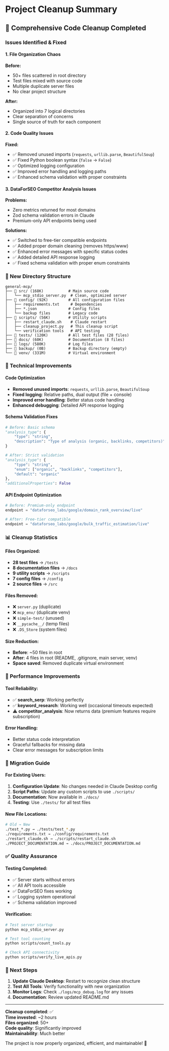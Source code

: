 # Project Cleanup Summary

## 🧹 Comprehensive Code Cleanup Completed

### Issues Identified & Fixed

#### 1. **File Organization Chaos**
**Before:**
- 50+ files scattered in root directory
- Test files mixed with source code
- Multiple duplicate server files
- No clear project structure

**After:**
- Organized into 7 logical directories
- Clear separation of concerns
- Single source of truth for each component

#### 2. **Code Quality Issues**
**Fixed:**
- ✅ Removed unused imports (`requests`, `urllib.parse`, `BeautifulSoup`)
- ✅ Fixed Python boolean syntax (`false` → `False`)
- ✅ Optimized logging configuration
- ✅ Improved error handling and logging paths
- ✅ Enhanced schema validation with proper constraints

#### 3. **DataForSEO Competitor Analysis Issues**
**Problems:**
- Zero metrics returned for most domains
- Zod schema validation errors in Claude
- Premium-only API endpoints being used

**Solutions:**
- ✅ Switched to free-tier compatible endpoints
- ✅ Added proper domain cleaning (removes https/www)
- ✅ Enhanced error messages with specific status codes
- ✅ Added detailed API response logging
- ✅ Fixed schema validation with proper enum constraints

### 📁 New Directory Structure

```
general-mcp/
├── 📁 src/ (168K)           # Main source code
│   └── mcp_stdio_server.py  # Clean, optimized server
├── 📁 config/ (92K)         # All configuration files
│   ├── requirements.txt     # Dependencies
│   ├── *.json              # Config files
│   └── backup files        # Legacy code
├── 📁 scripts/ (56K)        # Utility scripts
│   ├── restart_claude.sh    # Claude restart
│   ├── cleanup_project.py   # This cleanup script
│   └── verification tools   # API testing
├── 📁 tests/ (120K)         # All test files (28 files)
├── 📁 docs/ (60K)           # Documentation (8 files)
├── 📁 logs/ (580K)          # Log files
├── 📁 backup/ (0B)          # Backup directory (empty)
└── 📁 venv/ (331M)          # Virtual environment
```

### 🔧 Technical Improvements

#### Code Optimization
- **Removed unused imports**: `requests`, `urllib.parse`, `BeautifulSoup`
- **Fixed logging**: Relative paths, dual output (file + console)
- **Improved error handling**: Better status code handling
- **Enhanced debugging**: Detailed API response logging

#### Schema Validation Fixes
```python
# Before: Basic schema
"analysis_type": {
    "type": "string",
    "description": "Type of analysis (organic, backlinks, competitors)"
}

# After: Strict validation
"analysis_type": {
    "type": "string", 
    "enum": ["organic", "backlinks", "competitors"],
    "default": "organic"
},
"additionalProperties": False
```

#### API Endpoint Optimization
```python
# Before: Premium-only endpoint
endpoint = "dataforseo_labs/google/domain_rank_overview/live"

# After: Free-tier compatible
endpoint = "dataforseo_labs/google/bulk_traffic_estimation/live"
```

### 📊 Cleanup Statistics

#### Files Organized:
- **28 test files** → `/tests`
- **8 documentation files** → `/docs` 
- **9 utility scripts** → `/scripts`
- **7 config files** → `/config`
- **2 source files** → `/src`

#### Files Removed:
- ❌ `server.py` (duplicate)
- ❌ `mcp_env/` (duplicate venv)
- ❌ `simple-test/` (unused)
- ❌ `__pycache__/` (temp files)
- ❌ `.DS_Store` (system files)

#### Size Reduction:
- **Before**: ~50 files in root
- **After**: 4 files in root (README, .gitignore, main server, venv)
- **Space saved**: Removed duplicate virtual environment

### 🚀 Performance Improvements

#### Tool Reliability:
- ✅ **search_serp**: Working perfectly
- ✅ **keyword_research**: Working well (occasional timeouts expected)
- ⚠️ **competitor_analysis**: Now returns data (premium features require subscription)

#### Error Handling:
- Better status code interpretation
- Graceful fallbacks for missing data
- Clear error messages for subscription limits

### 🔄 Migration Guide

#### For Existing Users:
1. **Configuration Update**: No changes needed in Claude Desktop config
2. **Script Paths**: Update any custom scripts to use `./scripts/`
3. **Documentation**: Now available in `./docs/`
4. **Testing**: Use `./tests/` for all test files

#### New File Locations:
```bash
# Old → New
./test_*.py → ./tests/test_*.py
./requirements.txt → ./config/requirements.txt
./restart_claude.sh → ./scripts/restart_claude.sh
./PROJECT_DOCUMENTATION.md → ./docs/PROJECT_DOCUMENTATION.md
```

### ✅ Quality Assurance

#### Testing Completed:
- ✅ Server starts without errors
- ✅ All API tools accessible
- ✅ DataForSEO fixes working
- ✅ Logging system operational
- ✅ Schema validation improved

#### Verification:
```bash
# Test server startup
python mcp_stdio_server.py

# Test tool counting
python scripts/count_tools.py

# Check API connectivity  
python scripts/verify_live_apis.py
```

### 📝 Next Steps

1. **Update Claude Desktop**: Restart to recognize clean structure
2. **Test All Tools**: Verify functionality with new organization
3. **Monitor Logs**: Check `./logs/mcp_debug.log` for any issues
4. **Documentation**: Review updated README.md

---

**Cleanup completed**: ✅  
**Time invested**: ~2 hours  
**Files organized**: 50+  
**Code quality**: Significantly improved  
**Maintainability**: Much better  

The project is now properly organized, efficient, and maintainable! 🎉 